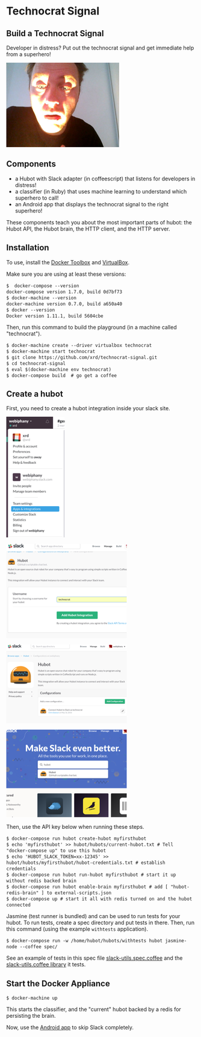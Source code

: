 # Technocrat Signal

## Build a Technocrat Signal

Developer in distress? Put out the technocrat signal and get immediate help from a superhero!

![](technocrat-signal.png)

## Components

* a Hubot with Slack adapter (in coffeescript) that listens for developers in distress!
* a classifier (in Ruby) that uses machine learning to understand which superhero to call!
* an Android app that displays the technocrat signal to the right superhero!

These components teach you about the most important parts of hubot:
the Hubot API, the Hubot brain, the HTTP client, and the HTTP server.

## Installation

To use, install the [Docker Toolbox](https://www.docker.com/products/docker-toolbox) and [VirtualBox](https://www.virtualbox.org/wiki/Downloads).

Make sure you are using at least these versions:

```
$  docker-compose --version
docker-compose version 1.7.0, build 0d7bf73
$ docker-machine --version
docker-machine version 0.7.0, build a650a40
$ docker --version
Docker version 1.11.1, build 5604cbe
```

Then, run this command to build the playground (in a machine called "technocrat").

```
$ docker-machine create --driver virtualbox technocrat
$ docker-machine start technocrat
$ git clone https://github.com/xrd/technocrat-signal.git
$ cd technocrat-signal
$ eval $(docker-machine env technocrat)
$ docker-compose build  # go get a coffee
```

## Create a hubot

First, you need to create a hubot integration inside your slack site.

![](imgs/integration.png)

![](imgs/add-configuration.png)

![](imgs/create-configuration.png)

![](imgs/search-for-hubot.png)

Then, use the API key below when running these steps.

```
$ docker-compose run hubot create-hubot myfirsthubot
$ echo 'myfirsthubot' >> hubot/hubots/current-hubot.txt # Tell "docker-compose up" to use this hubot
$ echo 'HUBOT_SLACK_TOKEN=xx-12345' >> hubot/hubots/myfirsthubot/hubot-credentials.txt # establish credentials
$ docker-compose run hubot run-hubot myfirsthubot # start it up without redis backed brain
$ docker-compose run hubot enable-brain myfirsthubot # add [ "hubot-redis-brain" ] to external-scripts.json
$ docker-compose up # start it all with redis turned on and the hubot connected
```

Jasmine (test runner is bundled) and can be used to run tests for your hubot.
To run tests, create a spec directory and put tests in there. Then, run this command
(using the example `withtests` application).

```
$ docker-compose run -w /home/hubot/hubots/withtests hubot jasmine-node --coffee spec/
```

See an example of tests in this spec file [slack-utils.spec.coffee](/hubot/hubots/withtests/spec/slack-utils.spec.coffee)
and the [slack-utils.coffee library](/hubot/hubots/withtests/lib/slack-utils.coffee) it tests.

## Start the Docker Appliance

```
$ docker-machine up
```

This starts the classifier, and the "current" hubot backed by a redis for persisting the brain.

Now, use the [Android app](https://github.com/xrd/technocrat-android/) to skip Slack completely.
